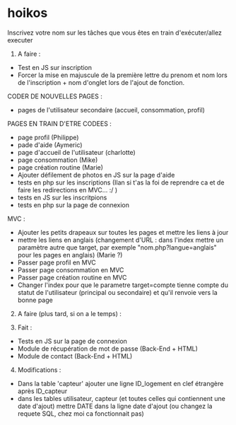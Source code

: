 # hoikos
Inscrivez votre nom sur les tâches que vous êtes en train d'exécuter/allez executer

1. A faire : 
  - Test en JS sur inscription
  - Forcer la mise en majuscule de la première lettre du prenom et nom lors de l'inscription + nom d'onglet lors de l'ajout de fonction. 

CODER DE NOUVELLES PAGES : 
  - pages de l'utilisateur secondaire (accueil, consommation, profil)  
  
PAGES EN TRAIN D'ETRE CODEES :
  - page profil (Philippe)
  - pade d'aide (Aymeric)
  - page d'accueil de l'utilisateur (charlotte)
  - page consommation (Mike)
  - page création routine (Marie)
  - Ajouter défilement de photos en JS sur la page d'aide
  - tests en php sur les inscriptions (Ilan si t'as la foi de reprendre ca et de faire les redirections en MVC... :/ )
  - tests en JS sur les inscritpions
  - tests en php sur la page de connexion
  
  
MVC :
  - Ajouter les petits drapeaux sur toutes les pages et mettre les liens à jour
  - mettre les liens en anglais (changement d'URL : dans l'index mettre un paramètre autre que target, par exemple "nom.php?langue=anglais" pour les pages en anglais) (Marie ?)
  - Passer page profil en MVC
  - Passer page consommation en MVC
  - Passer page création routine en MVC
  - Changer l'index pour que le parametre target=compte tienne compte du statut de l'utilisateur (principal ou secondaire) et qu'il renvoie vers la bonne page


2. A faire (plus tard, si on a le temps) :

3. Fait : 
  - Tests en JS sur la page de connexion
  - Module de récupération de mot de passe (Back-End + HTML)
  - Module de contact (Back-End + HTML)

4. Modifications : 
  - Dans la table 'capteur' ajouter une ligne ID_logement en clef étrangère après ID_capteur
  - dans les tables utilisateur, capteur (et toutes celles qui contiennent une date d'ajout) mettre DATE dans la ligne date d'ajout (ou changez la requete SQL, chez moi ca fonctionnait pas)
